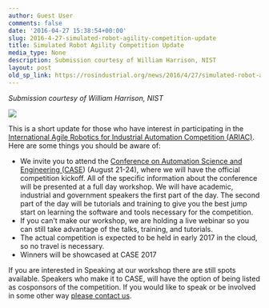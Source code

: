 ```yaml
---
author: Guest User
comments: false
date: '2016-04-27 15:38:54+00:00'
slug: 2016-4-27-simulated-robot-agility-competition-update
title: Simulated Robot Agility Competition Update
media_type: None
description: Submission courtesy of William Harrison, NIST
layout: post
old_sp_link: https://rosindustrial.org/news/2016/4/27/simulated-robot-agility-competition-update
---
```


*Submission courtesy of William Harrison, NIST*

![](https://images.squarespace-cdn.com/content/v1/51df34b1e4b08840dcfd2841/1461770896861-VFMRD3V8HKPZS6TFHKM7/image-asset.png)

This is a short update for those who have interest in participating in the [International Agile Robotics for Industrial Automation Competition (ARIAC)](http://case2016.org/). Here are some things you should be aware of:

* We invite you to attend the [Conference on Automation Science and Engineering (CASE](http://case2016.org/)) (August 21-24), where we will have the official competition kickoff. All of the specific information about the conference will be presented at a full day workshop. We will have academic, industrial and government speakers the first part of the day. The second part of the day will be tutorials and training to give you the best jump start on learning the software and tools necessary for the competition.
* If you can't make our workshop, we are holding a live webinar so you can still take advantage of the talks, training, and tutorials.
* The actual competition is expected to be held in early 2017 in the cloud, so no travel is necessary.
* Winners will be showcased at CASE 2017

If you are interested in Speaking at our workshop there are still spots available. Speakers who make it to CASE, will have the option of being listed as cosponsors of the competition. If you would like to speak or be involved in some other way [please contact us](mailto:william.harrison@nist.gov).



